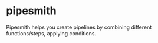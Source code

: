 # pipesmith
Pipesmith helps you create pipelines by combining different functions/steps, applying conditions.

